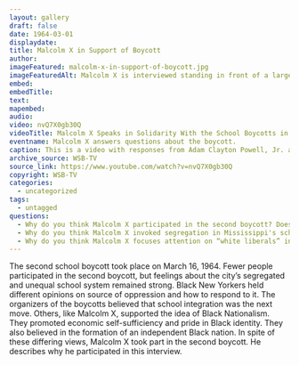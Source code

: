 ```yaml
---
layout: gallery
draft: false
date: 1964-03-01
displaydate: 
title: Malcolm X in Support of Boycott
author:
imageFeatured: malcolm-x-in-support-of-boycott.jpg
imageFeaturedAlt: Malcolm X is interviewed standing in front of a large group of people.
embed: 
embedTitle: 
text: 
mapembed:
audio:
video: nvQ7X0gb30Q
videoTitle: Malcolm X Speaks in Solidarity With the School Boycotts in NYC (1964)
eventname: Malcolm X answers questions about the boycott.
caption: This is a video with responses from Adam Clayton Powell, Jr. and Malcolm X to questions about the boycott, its aims, and effectiveness. The video is from the second boycott (March 16, 1964), which did not have the same level of turnout.
archive_source: WSB-TV
source_link: https://www.youtube.com/watch?v=nvQ7X0gb30Q
copyright: WSB-TV
categories:
  - uncategorized
tags:
  - untagged
questions:
  - Why do you think Malcolm X participated in the second boycott? Does it surprise you that he did? Why or why not?
  - Why do you think Malcolm X invoked segregation in Mississippi's schools? What point was he trying to make?
  - Why do you think Malcolm X focuses attention on “white liberals” in New York? 
---
```


The second school boycott took place on March 16, 1964. Fewer people participated in the second boycott, but feelings about the city’s segregated and unequal school system remained strong. Black New Yorkers held different opinions on source of oppression and how to respond to it. The organizers of the boycotts believed that school integration was the next move. Others, like Malcolm X, supported the idea of Black Nationalism. They promoted economic self-sufficiency and pride in Black identity. They also believed in the formation of an independent Black nation. In spite of these differing views, Malcolm X took part in the second boycott. He describes why he participated in this interview. 
